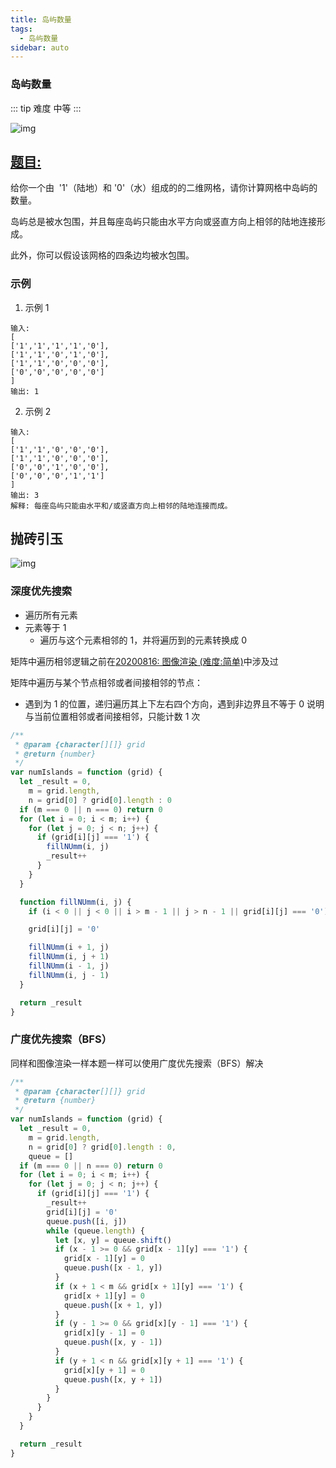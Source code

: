 ```yaml
---
title: 岛屿数量
tags:
  - 岛屿数量
sidebar: auto
---
```


### 岛屿数量

::: tip 难度
中等
:::

![img](http://qiniu.gaowenju.com/leecode/banner/more-010.jpg)

## [题目:](https://leetcode-cn.com/problems/number-of-islands/)

给你一个由  '1'（陆地）和 '0'（水）组成的的二维网格，请你计算网格中岛屿的数量。

岛屿总是被水包围，并且每座岛屿只能由水平方向或竖直方向上相邻的陆地连接形成。

此外，你可以假设该网格的四条边均被水包围。

### 示例

1. 示例 1

```
输入:
[
['1','1','1','1','0'],
['1','1','0','1','0'],
['1','1','0','0','0'],
['0','0','0','0','0']
]
输出: 1
```

2. 示例 2

```
输入:
[
['1','1','0','0','0'],
['1','1','0','0','0'],
['0','0','1','0','0'],
['0','0','0','1','1']
]
输出: 3
解释: 每座岛屿只能由水平和/或竖直方向上相邻的陆地连接而成。
```

## 抛砖引玉

![img](http://qiniu.gaowenju.com/leecode/more-010.png)

### 深度优先搜索

- 遍历所有元素
- 元素等于 1
  - 遍历与这个元素相邻的 1，并将遍历到的元素转换成 0

矩阵中遍历相邻逻辑之前在[20200816: 图像渲染 (难度:简单)](../202008/20200816.md)中涉及过

矩阵中遍历与某个节点相邻或者间接相邻的节点：

- 遇到为 1 的位置，递归遍历其上下左右四个方向，遇到非边界且不等于 0 说明与当前位置相邻或者间接相邻，只能计数 1 次

```javascript
/**
 * @param {character[][]} grid
 * @return {number}
 */
var numIslands = function (grid) {
  let _result = 0,
    m = grid.length,
    n = grid[0] ? grid[0].length : 0
  if (m === 0 || n === 0) return 0
  for (let i = 0; i < m; i++) {
    for (let j = 0; j < n; j++) {
      if (grid[i][j] === '1') {
        fillNUmm(i, j)
        _result++
      }
    }
  }

  function fillNUmm(i, j) {
    if (i < 0 || j < 0 || i > m - 1 || j > n - 1 || grid[i][j] === '0') return

    grid[i][j] = '0'

    fillNUmm(i + 1, j)
    fillNUmm(i, j + 1)
    fillNUmm(i - 1, j)
    fillNUmm(i, j - 1)
  }

  return _result
}
```

### 广度优先搜索（BFS）

同样和图像渲染一样本题一样可以使用广度优先搜索（BFS）解决

```javascript
/**
 * @param {character[][]} grid
 * @return {number}
 */
var numIslands = function (grid) {
  let _result = 0,
    m = grid.length,
    n = grid[0] ? grid[0].length : 0,
    queue = []
  if (m === 0 || n === 0) return 0
  for (let i = 0; i < m; i++) {
    for (let j = 0; j < n; j++) {
      if (grid[i][j] === '1') {
        _result++
        grid[i][j] = '0'
        queue.push([i, j])
        while (queue.length) {
          let [x, y] = queue.shift()
          if (x - 1 >= 0 && grid[x - 1][y] === '1') {
            grid[x - 1][y] = 0
            queue.push([x - 1, y])
          }
          if (x + 1 < m && grid[x + 1][y] === '1') {
            grid[x + 1][y] = 0
            queue.push([x + 1, y])
          }
          if (y - 1 >= 0 && grid[x][y - 1] === '1') {
            grid[x][y - 1] = 0
            queue.push([x, y - 1])
          }
          if (y + 1 < n && grid[x][y + 1] === '1') {
            grid[x][y + 1] = 0
            queue.push([x, y + 1])
          }
        }
      }
    }
  }

  return _result
}
```
